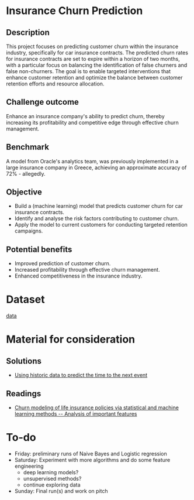 # Insurance Churn Prediction

## Description
This project focuses on predicting customer churn within the insurance industry, specifically for car insurance contracts. The predicted churn rates for insurance contracts are set to expire within a horizon of two months, with a particular focus on balancing the identification of false churners and false non-churners. The goal is to enable targeted interventions that enhance customer retention and optimize the balance between customer retention efforts and resource allocation.

## Challenge outcome
Enhance an insurance company's ability to predict churn, thereby increasing its profitability and competitive edge through effective churn management.

## Benchmark
A model from Oracle's analytics team, was previously implemented in a large insurance company in Greece, achieving an approximate accuracy of 72% - allegedly.

## Objective
- Build a (machine learning) model that predicts customer churn for car insurance contracts.
- Identify and analyse the risk factors contributing to customer churn.
- Apply the model to current customers for conducting targeted retention campaigns.

## Potential benefits
- Improved prediction of customer churn.
- Increased profitability through effective churn management.
- Enhanced competitiveness in the insurance industry.

# Dataset
[data](https://drive.google.com/drive/folders/1Gr6d3ruHvLqrAI4GZl63_3buDaHhA0g8)

# Material for consideration
## Solutions
- [Using historic data to predict the time to the next event](https://github.com/ragulpr/wtte-rnn/tree/master)
## Readings
- [Churn modeling of life insurance policies via statistical and machine learning methods -- Analysis of important features](https://arxiv.org/abs/2202.09182)


# To-do
- Friday: preliminary runs of Naive Bayes and Logistic regression
- Saturday: Experiment with more algorithms and do some feature engineering
    - deep learning models?
    - unsupervised methods?
    - continue exploring data
- Sunday: Final run(s) and work on pitch
